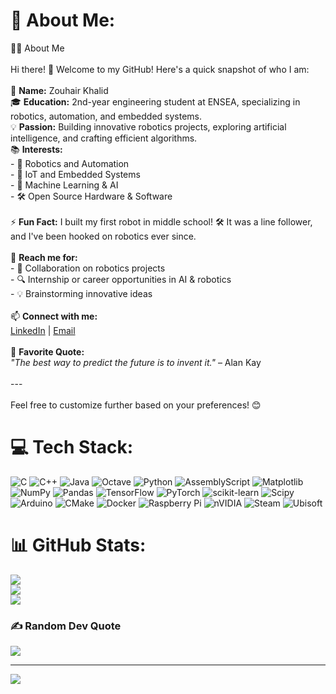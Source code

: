 # 💫 About Me:
👨‍💻 About Me  <br><br>Hi there! 👋 Welcome to my GitHub! Here's a quick snapshot of who I am:  <br><br>🚀 **Name:** Zouhair Khalid   <br>🎓 **Education:** 2nd-year engineering student at ENSEA, specializing in robotics, automation, and embedded systems.  <br>💡 **Passion:** Building innovative robotics projects, exploring artificial intelligence, and crafting efficient algorithms.  <br>📚 **Interests:**  <br>- 🤖 Robotics and Automation  <br>- 📡 IoT and Embedded Systems  <br>- 🧠 Machine Learning & AI  <br>- 🛠️ Open Source Hardware & Software  <br><br>⚡ **Fun Fact:** I built my first robot in middle school! 🛠️ It was a line follower, and I've been hooked on robotics ever since.  <br><br>💬 **Reach me for:**  <br>- 🌟 Collaboration on robotics projects  <br>- 🔍 Internship or career opportunities in AI & robotics  <br>- 💡 Brainstorming innovative ideas  <br><br>📫 **Connect with me:**  <br>[LinkedIn](https://www.linkedin.com/in/khalid-zouhair/) | [Email](mailto:khalid.zouhair@ensea.fr)  <br><br>🌟 **Favorite Quote:**  <br>*"The best way to predict the future is to invent it."* – Alan Kay  <br><br>---<br><br>Feel free to customize further based on your preferences! 😊


# 💻 Tech Stack:
![C](https://img.shields.io/badge/c-%2300599C.svg?style=for-the-badge&logo=c&logoColor=white) ![C++](https://img.shields.io/badge/c++-%2300599C.svg?style=for-the-badge&logo=c%2B%2B&logoColor=white) ![Java](https://img.shields.io/badge/java-%23ED8B00.svg?style=for-the-badge&logo=openjdk&logoColor=white) ![Octave](https://img.shields.io/badge/OCTAVE-darkblue?style=for-the-badge&logo=octave&logoColor=fcd683) ![Python](https://img.shields.io/badge/python-3670A0?style=for-the-badge&logo=python&logoColor=ffdd54) ![AssemblyScript](https://img.shields.io/badge/assembly%20script-%23000000.svg?style=for-the-badge&logo=assemblyscript&logoColor=white) ![Matplotlib](https://img.shields.io/badge/Matplotlib-%23ffffff.svg?style=for-the-badge&logo=Matplotlib&logoColor=black) ![NumPy](https://img.shields.io/badge/numpy-%23013243.svg?style=for-the-badge&logo=numpy&logoColor=white) ![Pandas](https://img.shields.io/badge/pandas-%23150458.svg?style=for-the-badge&logo=pandas&logoColor=white) ![TensorFlow](https://img.shields.io/badge/TensorFlow-%23FF6F00.svg?style=for-the-badge&logo=TensorFlow&logoColor=white) ![PyTorch](https://img.shields.io/badge/PyTorch-%23EE4C2C.svg?style=for-the-badge&logo=PyTorch&logoColor=white) ![scikit-learn](https://img.shields.io/badge/scikit--learn-%23F7931E.svg?style=for-the-badge&logo=scikit-learn&logoColor=white) ![Scipy](https://img.shields.io/badge/SciPy-%230C55A5.svg?style=for-the-badge&logo=scipy&logoColor=%white) ![Arduino](https://img.shields.io/badge/-Arduino-00979D?style=for-the-badge&logo=Arduino&logoColor=white) ![CMake](https://img.shields.io/badge/CMake-%23008FBA.svg?style=for-the-badge&logo=cmake&logoColor=white) ![Docker](https://img.shields.io/badge/docker-%230db7ed.svg?style=for-the-badge&logo=docker&logoColor=white) ![Raspberry Pi](https://img.shields.io/badge/-Raspberry_Pi-C51A4A?style=for-the-badge&logo=Raspberry-Pi) ![nVIDIA](https://img.shields.io/badge/nVIDIA-%2376B900.svg?style=for-the-badge&logo=nVIDIA&logoColor=white) ![Steam](https://img.shields.io/badge/steam-%23000000.svg?style=for-the-badge&logo=steam&logoColor=white) ![Ubisoft](https://img.shields.io/badge/Ubisoft-%23F5F5F5.svg?style=for-the-badge&logo=Ubisoft&logoColor=black)
# 📊 GitHub Stats:
![](https://github-readme-stats.vercel.app/api?username=mrU7711&theme=tokyonight&hide_border=false&include_all_commits=true&count_private=false)<br/>
![](https://github-readme-streak-stats.herokuapp.com/?user=mrU7711&theme=tokyonight&hide_border=false)<br/>
![](https://github-readme-stats.vercel.app/api/top-langs/?username=mrU7711&theme=tokyonight&hide_border=false&include_all_commits=true&count_private=false&layout=compact)

### ✍️ Random Dev Quote
![](https://quotes-github-readme.vercel.app/api?type=horizontal&theme=radical)

---
[![](https://visitcount.itsvg.in/api?id=mrU7711&icon=0&color=1)](https://visitcount.itsvg.in)

<!-- Proudly created with GPRM ( https://gprm.itsvg.in ) -->
